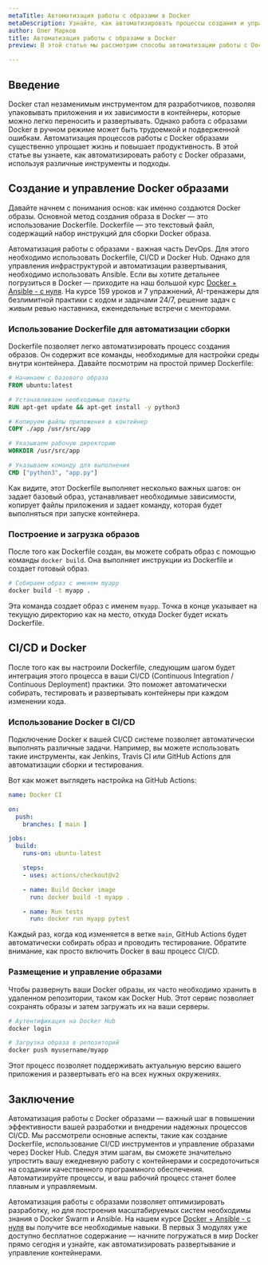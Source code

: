 ```yaml
---
metaTitle: Автоматизация работы с образами в Docker
metaDescription: Узнайте, как автоматизировать процессы создания и управления образами в Docker с помощью Dockerfile, CI/CD и Docker Hub, чтобы оптимизировать разработку
author: Олег Марков
title: Автоматизация работы с образами в Docker
preview: В этой статье мы рассмотрим способы автоматизации работы с Docker образами, включая использование Dockerfile и настройку интеграции с системами CI/CD

---
```


## Введение

Docker стал незаменимым инструментом для разработчиков, позволяя упаковывать приложения и их зависимости в контейнеры, которые можно легко переносить и развертывать. Однако работа с образами Docker в ручном режиме может быть трудоемкой и подверженной ошибкам. Автоматизация процессов работы с Docker образами существенно упрощает жизнь и повышает продуктивность. В этой статье вы узнаете, как автоматизировать работу с Docker образами, используя различные инструменты и подходы.

## Создание и управление Docker образами

Давайте начнем с понимания основ: как именно создаются Docker образы. Основной метод создания образа в Docker — это использование Dockerfile. Dockerfile — это текстовый файл, содержащий набор инструкций для сборки Docker образа.

Автоматизация работы с образами - важная часть DevOps. Для этого необходимо использовать Dockerfile, CI/CD и Docker Hub. Однако для управления инфраструктурой и автоматизации развертывания, необходимо использовать Ansible. Если вы хотите детальнее погрузиться в Docker — приходите на наш большой курс [Docker + Ansible - с нуля](https://purpleschool.ru/course/docker). На курсе 159 уроков и 7 упражнений, AI-тренажеры для безлимитной практики с кодом и задачами 24/7, решение задач с живым ревью наставника, еженедельные встречи с менторами.

### Использование Dockerfile для автоматизации сборки

Dockerfile позволяет легко автоматизировать процесс создания образов. Он содержит все команды, необходимые для настройки среды внутри контейнера. Давайте посмотрим на простой пример Dockerfile:

```dockerfile
# Начинаем с базового образа
FROM ubuntu:latest

# Устанавливаем необходимые пакеты
RUN apt-get update && apt-get install -y python3

# Копируем файлы приложения в контейнер
COPY ./app /usr/src/app

# Указываем рабочую директорию
WORKDIR /usr/src/app

# Указываем команду для выполнения
CMD ["python3", "app.py"]
```

Как видите, этот Dockerfile выполняет несколько важных шагов: он задает базовый образ, устанавливает необходимые зависимости, копирует файлы приложения и задает команду, которая будет выполняться при запуске контейнера.

### Построение и загрузка образов

После того как Dockerfile создан, вы можете собрать образ с помощью команды `docker build`. Она выполняет инструкции из Dockerfile и создает готовый образ.

```bash
# Собираем образ с именем myapp
docker build -t myapp .
```

Эта команда создает образ с именем `myapp`. Точка в конце указывает на текущую директорию как на место, откуда Docker будет искать Dockerfile.

## CI/CD и Docker

После того как вы настроили Dockerfile, следующим шагом будет интеграция этого процесса в ваши CI/CD (Continuous Integration / Continuous Deployment) практики. Это поможет автоматически собирать, тестировать и развертывать контейнеры при каждом изменении кода.

### Использование Docker в CI/CD

Подключение Docker к вашей CI/CD системе позволяет автоматически выполнять различные задачи. Например, вы можете использовать такие инструменты, как Jenkins, Travis CI или GitHub Actions для автоматизации сборки и тестирования.

Вот как может выглядеть настройка на GitHub Actions:

```yaml
name: Docker CI

on:
  push:
    branches: [ main ]

jobs:
  build:
    runs-on: ubuntu-latest

    steps:
    - uses: actions/checkout@v2

    - name: Build Docker image
      run: docker build -t myapp .

    - name: Run tests
      run: docker run myapp pytest
```

Каждый раз, когда код изменяется в ветке `main`, GitHub Actions будет автоматически собирать образ и проводить тестирование. Обратите внимание, как просто включить Docker в ваш процесс CI/CD.

### Размещение и управление образами

Чтобы развернуть ваши Docker образы, их часто необходимо хранить в удаленном репозитории, таком как Docker Hub. Этот сервис позволяет сохранять образы и затем загружать их на ваши серверы.

```bash
# Аутентификация на Docker Hub
docker login

# Загрузка образа в репозиторий
docker push myusername/myapp
```

Этот процесс позволяет поддерживать актуальную версию вашего приложения и развертывать его на всех нужных окружениях.

## Заключение

Автоматизация работы с Docker образами — важный шаг в повышении эффективности вашей разработки и внедрении надежных процессов CI/CD. Мы рассмотрели основные аспекты, такие как создание Dockerfile, использование CI/CD инструментов и управление образами через Docker Hub. Следуя этим шагам, вы сможете значительно упростить вашу ежедневную работу с контейнерами и сосредоточиться на создании качественного программного обеспечения. Автоматизируйте процессы, и ваш рабочий процесс станет более плавным и управляемым.

Автоматизация работы с образами позволяет оптимизировать разработку, но для построения масштабируемых систем необходимы знания о Docker Swarm и Ansible. На нашем курсе [Docker + Ansible - с нуля](https://purpleschool.ru/course/docker) вы получите все необходимые навыки. В первых 3 модулях уже доступно бесплатное содержание — начните погружаться в мир Docker прямо сегодня и узнайте, как автоматизировать развертывание и управление контейнерами.
